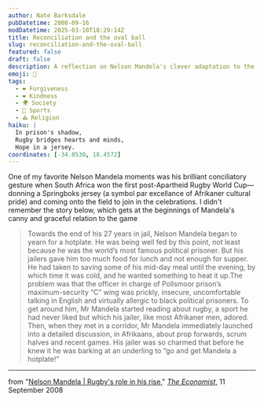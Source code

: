 ```yaml
---
author: Nate Barksdale
pubDatetime: 2008-09-16
modDatetime: 2025-03-10T18:29:14Z
title: Reconciliation and the oval ball
slug: reconciliation-and-the-oval-ball
featured: false
draft: false
description: A reflection on Nelson Mandela's clever adaptation to the challenges of prison life through his unexpected engagement with rugby.
emoji: 🤝
tags:
  - ❤️ Forgiveness
  - ❤️ Kindness
  - 🌍 Society
  - 🏅 Sports
  - ⛪ Religion
haiku: |
  In prison's shadow,  
  Rugby bridges hearts and minds,  
  Hope in a jersey.
coordinates: [-34.0530, 18.4572]
---
```


One of my favorite Nelson Mandela moments was his brilliant conciliatory gesture when South Africa won the first post-Apartheid Rugby World Cup—donning a Springboks jersey (a symbol par excellance of Afrikaner cultural pride) and coming onto the field to join in the celebrations. I didn't remember the story below, which gets at the beginnings of Mandela's canny and graceful relation to the game

> Towards the end of his 27 years in jail, Nelson Mandela began to yearn for a hotplate. He was being well fed by this point, not least because he was the world’s most famous political prisoner. But his jailers gave him too much food for lunch and not enough for supper. He had taken to saving some of his mid-day meal until the evening, by which time it was cold, and he wanted something to heat it up.The problem was that the officer in charge of Pollsmoor prison’s maximum-security “C” wing was prickly, insecure, uncomfortable talking in English and virtually allergic to black political prisoners. To get around him, Mr Mandela started reading about rugby, a sport he had never liked but which his jailer, like most Afrikaner men, adored. Then, when they met in a corridor, Mr Mandela immediately launched into a detailed discussion, in Afrikaans, about prop forwards, scrum halves and recent games. His jailer was so charmed that before he knew it he was barking at an underling to “go and get Mandela a hotplate!”

---

from "[Nelson Mandela | Rugby's role in his rise](http://www.economist.com/books/displaystory.cfm?story_id=12202525)," [_The Economist_](http://www.economist.com/), 11 September 2008
